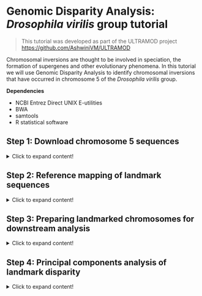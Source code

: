 # Genomic Disparity Analysis: _Drosophila virilis_ group tutorial


>This tutorial was developed as part of the ULTRAMOD project https://github.com/AshwiniVM/ULTRAMOD

Chromosomal inversions are thought to be involved in speciation, the formation of supergenes and other evolutionary phenomena. In this tutorial we will use Genomic Disparity Analysis to identify chromosomal inversions that have occurred in chromosome 5 of the _Drosophila virilis_ group. 

**Dependencies**

* NCBI Entrez Direct UNIX E-utilities
* BWA
* samtools
* R statistical software
  

## Step 1: Download chromosome 5 sequences
<details>
  <summary>Click to expand content!</summary>

>In this tutorial we will use six examples of _Drosophila_ chromosome 5 which has known chromosomal inversions identified by Poikela et al. (2024) in their study of _Drosophila_ speciation.

Species | Autosome | GenBank/Reference 
------------ | -------------  | -------------
_Drosophila americana_	| 5 | CM061086.1 
_Drosophila flavomontana_	| 5 | Poikela et al. (2024)
_Drosophila montana_	|  5 | Poikela et al. (2024)
_Drosophila novamexicana_	| 5 | CM061080.1
_Drosophila virilia_	| 5 | CM017608.2
_Drosophila virilia_	| 5 | CM061075.1

>The two chromosome 5 assemblies from Poikela et al. (2024) were obtained from https://zenodo.org/records/10635471.

To obtain the FASTA data for chromosome 5 we will download files from NCBI and this GitHub repository:

```
esearch -db nucleotide -query CM061086.1 | efetch -format fasta > D_americana_c5.fasta
esearch -db nucleotide -query  CM061080.1 | efetch -format fasta > D_novamexicana_c5.fasta
esearch -db nucleotide -query CM017608.2 | efetch -format fasta > D_virilia_c5_A.fasta.fasta
esearch -db nucleotide -query CM061075.1 | efetch -format fasta > D_virilia_c5_B.fasta.fasta

wget https://raw.githubusercontent.com/nhm-herpetology/genomic-disparity/main/Drosophila-uces/D_montana_c5.zip
wget https://raw.githubusercontent.com/nhm-herpetology/genomic-disparity/main/Drosophila-uces/D_flavomontana_c5.zip

unzip D_montana_c5.zip
unzip D_flavomontana_c5.zip

mv D_montata_c5/D_montata_c5.fasta ./
mv D_flavomontata_c5/D_flavomontata_c5.fasta ./
```
>Note:NCBI Entrez Direct UNIX E-utilities need to be in your $PATH for the above commands to work correctly. 

Now that all chromosome 5 sequences for the six taxa are in your working directory, we can move on to mapping the UCE landmarks on each chromosome. 

</details>

## Step 2: Reference mapping of landmark sequences
<details>
  <summary>Click to expand content!</summary>
  
>Landmarks can be any single-copy, conserved sequence that can be aligned to chromosomes in your dataset, but we have used ultraconserved elements (UCEs) in this tutorial as an example. More information about dipteran UCEs can be found [here](https://www.ultraconserved.org/)

We need to download the ```Diptera-UCE-2.7K-v1.fasta``` file to map to the different chromosomes. 

```
wget https://raw.githubusercontent.com/nhm-herpetology/genomic-disparity/main/Drosophila-uces/Diptera-UCE-2.7K-v1.fasta
```

We can use a looping command to conduct BWA mapping on all of the chromosomes in the directory. 

```
for i in $(ls *.fasta)
do
	bwa index $i
	bwa mem $i Diptera-UCE-2.7K-v1.fasta -t 6 > bwa_mem_align_UCEs_$i.sam 
	samtools view -S -b bwa_mem_align_UCEs_$i.sam > UCE_$i.bam 
	samtools sort UCE_$i.bam  -o UCE_$i.sorted.bam 
	samtools index UCE_$i.sorted.bam 
	samtools view -F 4 UCE_$i.bam > mapped_$i.sam 
	wc -l mapped_$i.sam  | tr "," "." > UCEcount_$i.csv
done

rm mapped_Diptera-UCE-2.7K-v1.fasta.sam
rm UCW_Diptera-UCE-2.7K-v1.fasta.bam
rm UCE_Diptera-UCE-2.7K-v1.fasta.sorted.bam
rm UCE_Diptera-UCE-2.7K-v1.fasta.sorted.bam.bai
rm UCEcount_Diptera-UCE-2.7K-v1.fasta.csv

cat UCEcount_*.csv > Total_UCE_counts.txt
awk '(NR == 1) || (FNR == 1)' bwa_mem_align_UCEs_*.fasta.sam > Chromosomes_lengths.txt

for f in *.sam; do
    mv "$f" "$(basename "$f" .sam).tsv"
done

mkdir chromosome_5
mv mapped_*.tsv chromosome_5/
cd chromosome_5/

cut -f1,3 *.tsv > Landmarks_merged.tsv
sed 's/\t/,/g' Landmarks_merged.tsv > Landmarks_merged.csv
sed ' 1 s/.*/chromosomes,uces/' Landmarks_merged.csv > sample_input_pres_abs.csv
```

You will now have a file called ```sample_input_pres_abs.csv``` that reports which landmarks were mapped to which chromosomes. We will use this information to prepare the chromosomes for Genomic Disparity Analysis. 

</details>

## Step 3: Preparing landmarked chromosomes for downstream analysis

<details>
  <summary>Click to expand content!</summary>

>We need to remove any landmarks that the chromosomes do not share, check the directionality/orientation of the chromosomes, and merge UCE landmarks before Genomic Disparity Analysis.

We will use the ```landmark_pres_abs.csv``` file from **Step 2** to remove UCEs that the chromosomes do not share in R:

```
library(reshape2)
Input_pres_abs <- as.data.frame(read.csv("sample_input_pres_abs.csv", stringsAsFactors = F))
matrix <-dcast(Input_pres_abs, chromosomes ~ uces, length)
write.csv(matrix, file = 'landmark_pres_abs.csv')

data1 <- read.csv("landmark_pres_abs.csv", row.names = 1)
chr <- data1
chr_matchedUCEs <- apply(chr, 1, function(row) all(row != 0))
chr_clean <- chr[chr_matchedUCEs,]
write.csv(chr_clean, file = "present_landmarks.csv")
```
>This procedure should result in the identification of 413 UCE landmarks that the _Drosophila_ have in common on chromosome 5.

Next, we will extract position information for the 413 UCE landmarks from the BWA-mapping using R: 

```
library(matrixStats)
library(dplyr)

homologousUCE <- read.csv("present_landmarks.csv", row.names = 1)

folder_path <- "./chromosome_5"
file_list <- list.files(folder_path, pattern = "\\.tsv$", full.names = TRUE)

matrices <- list()
for (file in file_list) {
  species <- gsub(".tsv", "", basename(file))
  data <- read.table(file, header = FALSE, sep = "\t")
  matrix <- as.matrix(data)
  matrices[[species]] <- matrix
}

for (species in names(matrices)) {
  df_name <- species
  df <- as.data.frame(matrices[[species]])
  df <- df[, c(1, 2, 4)]
  colnames(df)[colnames(df) == "V1"] <- "chromosomes"
  colnames(df)[colnames(df) == "V4"] <- df_name
  homologousUCE <- left_join(homologousUCE, df, by = "chromosomes")
}

columns_to_remove <- colnames(homologousUCE)[apply(homologousUCE == 1, 2, all)]
homologousUCE <- homologousUCE[, !colnames(homologousUCE) %in% columns_to_remove]

write.csv(homologousUCE, file = "homologous_UCEs_extracted.csv", row.names = TRUE)
```

After this step you will have a CSV file called ```homologous_UCEs_extracted.csv``` which contains two columns for each species: (1) the 'V2' direction that landmarks were mapped on the chromosomes (0 [forward] or 16 [reverse]) and (2) the mapping location (in base pairs) of each landmark. Sometimes chromosomes are assembled with opposite complementarities. For example, if we look at the first 9 landmark positions in the ```homologous_UCEs_extracted.csv``` file we should see this:   


V2.x |	mapped_D_americana_c5.fasta | V2.y | mapped_D_flavomontana_c5.fasta | V2.x.x | mapped_D_montana_c5.fasta | V2.y.y | mapped_D_novamexicana_c5.fasta | V2.x.x.x | mapped_D_virilis_c5_A.fasta | V2.y.y.y | mapped_D_virilis_c5_B.fasta
------------ | -------------  | ------------- | ------------- | ------------- | ------------- | ------------- | ------------- | ------------- | ------------- | ------------- | -------------
16 | 9468162 | 0 | 17552991 | 0 | 15039180 | 16 | 9451004 | 16 | 9109883 | 16 | 9207235
16 | 9468140 | 0 | 17553031 | 0 | 15039220 | 16 | 9450982 | 16 | 9109843 | 16 | 9207195
16 | 22024688 | 0 | 8535617 | 16 | 22114936 | 16 | 21807240 | 16 | 21487388 | 16 | 21571438
16 | 22024688 | 0 | 8535614 | 16 | 22114936 | 16 | 21807240 | 16 | 21487388 | 16 | 21571438
16 | 19346268 | 0 | 11231717 | 16 | 19370570 | 16 | 19130702 | 16 | 18910683 | 16 | 18976268
16 | 19346266 | 0 | 11231665 | 16 | 19370568 | 16 | 19130700 | 16 | 18910681 | 16 | 18976266
0 | 25602768 | 16 | 5075950 | 0 | 25564769 | 0 | 25229190 | 0 | 24875739 | 0 | 24933228
0 | 25602808 | 16 | 5075916 | 0 | 25564809 | 0 |  25229230 | 0 | 24875779 | 0 | 24933268
16 | 25543223 | 0 | 5138695 | 16 | 25503819 | 16 | 25169374 | 16 | 24816581 | 16 | 24874057

We can see that for almsot all of these landmarks (7 out of 9) _Drosophila flavomontana_ has the opposite landmark direction as the other taxa. This pattern continues in the rest of the ```homologous_UCEs_extracted.csv``` file, so we conclude that this species chromosome sequence was uploaded with an opposite complementarity when compared to the other _Drosophila_. Determining which taxa to 'flip' is arbitrary for disparity analysis, but for the tutorial dataset we will 'flip' _Drosophila flavomontana_ so that the landmark positions are more consistent with the other taxa. To 'flip' we need to know the total lengths of each chromosome. We can find the total lengths of of the chromosomes in the ```Chromosome_lengths.tsv``` files we generated during **Step 2**.

Species | GenBank/Reference | Chromosome 5 Length 
------------ | -------------  | -------------
_Drosophila americana_	| CM061086.1 | 27587546  
_Drosophila flavomontana_ | Poikela et al. (2024) | 27217941
_Drosophila montana_	| Poikela et al. (2024) | 26508887
_Drosophila novamexicana_ | CM061080.1 | 26715699
_Drosophila virilia_	| CM017608.2 | 27902728
_Drosophila virilia_	| CM061075.1 | 27785111

The 'flipping' step can be conducted in Excel or similar spreadsheet editor. We can also use R to 'flip' the _Drosophila flavomontana_ chromosome using a function command: 

```
landmarkflip <- read.csv("homologous_UCEs_extracted.csv", row.names = 1)
fun1 <- function(x) {27217941-x}
Drfl <-lapply(landmarkflip$mapped_D_flavomontana_c5.fasta, fun1)
landmarkflip$mapped_D_flavomontana_c5.fasta <- Drfl
A <-as.numeric(landmarkflip$mapped_D_flavomontana_c5.fasta)
landmarkflip$mapped_D_flavomontana_c5.fasta <-A
```
>Note: In chromosomes with relatively conserved landmark placements, it should be obvious which taxa need to be 'flipped'. However, when landmarks are more evolutionarily labile it may be diffcult to justify a 'flipping' operation, so we encourage users to think about this operation carefully. 

Now all of the chromosomes are positioned correctly and we can remove the mapping direction information and export our final file:

```
data2 <- landmarkflip[-c(2,4,6,8,10,12)]

write.csv(data2, file = "homologous_UCEs_extracted_flipped.csv")
```

After the last step we have a file called ```homologous_UCEs_extracted_flipped.csv``` that is ready for the final preparation steps. This includes accounting for a specific caveat of using the UCE probe set. The UCE probe set was developed to capture UCEs across diverse taxa, as such some UCEs are targeted by multiple probes, so to control for the variation this creates in mapping, we average the probe placement across landmarks targeting the same UCE. We will remove the probe numbers (e.g. p1) in order to merge information from the probes targeting multiple parts of the same UCE landmark. After we average the UCE positions, we transpose the matrix to prepare it for the PCA: 

```
data3 <- read.csv("homologous_UCEs_extracted_flipped.csv")
data3$chromosomes <- sub("_.*", "", data3$chromosomes)
data3$X <-NULL

data4 <-aggregate(data3, by = list(data3$chromosomes), mean)
data4$chromosomes<-NULL
colnames(data4)[colnames(data4) == "Group.1"] <- "chromosomes"

transposed_data <- data4 %>% t() %>% as.data.frame()

write.csv(transposed_data, file = "homologous_UCEs_chromosome_5_PCA.csv")
```
  
After averaging the positions, there should be **191 UCE landmarks**. This final prep will produce the file ```homologous_UCEs_chromosome_5_PCA.csv``` which is the input file for Genomic Disparity Analysis as outlined in the final step of the tutorial. 

</details>

## Step 4: Principal components analysis of landmark disparity

<details>
  <summary>Click to expand content!</summary>

>In this final step we will visualize the disparity in landmark placement using Principal Components Analysis (PCA). 

At the end of **Step 3** we will have the file ```homologous_UCEs_chromosome_5_PCA.csv```, which we will now load into R for the PCA:  

```
library(dplyr)
library(ggplot2)
library(cowplot)

C5_PCA <- read.csv("homologous_UCEs_chromosome_5_PCA.csv", row.names = 1)
names(C5_PCA) <- C5_PCA[1,]
C5_PCA <- C5_PCA[-1,]

PCprep <- C5_PCA %>% mutate_at(1:191, as.numeric)

PCAC5 <-prcomp(PCprep)
```

After the PCA has completed there will be five lists of results including "sdev", "rotation", "center", "scale", and "x". The "x" variable contains the PC scores that we will use for Genomic Disparity analysis. We will now extract them and visualize the genomic disparity results in ggplot2.

```
PCAC5_scores <-as.data.frame(PCAC5$x)

Species <-c("americana", "flavomontana", "montana", "novamexicana", "virilis", "virilis")

PCAC5_plots <-cbind(PCAC5_scores, Species)

P1 <-ggplot(PCAC5_plots, aes(x = PC1, y = PC2, color = Species)) + geom_point(size = 4, alpha=0.9) + scale_color_manual(breaks = c("americana", "flavomontana", "montana", "novamexicana", "virilis"), values=c("orange", "pink2","darkred","darkgreen","purple")) + theme_classic()

P2 <-ggplot(PCAC5_plots, aes(x = PC3, y = PC4, color = Species)) + geom_point(size = 4, alpha=0.9) + scale_color_manual(breaks = c("americana", "flavomontana", "montana", "novamexicana", "virilis"), values=c("orange", "pink2","darkred","darkgreen","purple")) + theme_classic()

plot_grid(P1, P2, ncol = 1)
```

The commands above produce two plots: PC1 vs. PC2 and PC3 vs PC4. 

![PCA_results](https://github.com/nhm-herpetology/genomic-disparity/blob/main/Drosophila-uces/PCA_results.jpg)

To help us with interpreting the landmark variation, we will have a look at how the landmark placement vary relative to the species that we have two representatives of in the analysis, _Drosophila virilia_. First we will compare the two individuals of _Drosophila virilia_:





</details>
